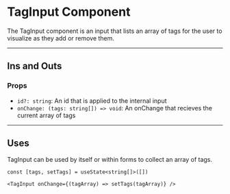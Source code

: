 # TagInput Component

The TagInput component is an input that lists an array of tags for the user to visualize as they add or remove them.

---

## Ins and Outs

### Props

- `id?: string`: An id that is applied to the internal input
- `onChange: (tags: string[]) => void`: An onChange that recieves the current array of tags

---

## Uses

TagInput can be used by itself or within forms to collect an array of tags.

```tsx
const [tags, setTags] = useState<string[]>([])

<TagInput onChange={(tagArray) => setTags(tagArray)} />
```
